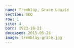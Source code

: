 ```yaml
---
name: Tremblay, Grace Louise
section: SEQ
row: 1
site: 4
born: 1923-10-21
deceased: 2015-05-26
image: tremblay-grace.jpg
---
```


